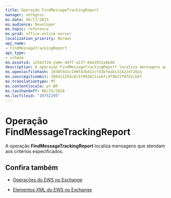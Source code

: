 ```yaml
---
title: Operação FindMessageTrackingReport
manager: sethgros
ms.date: 09/17/2015
ms.audience: Developer
ms.topic: reference
ms.prod: office-online-server
localization_priority: Normal
api_name:
- FindMessageTrackingReport
api_type:
- schema
ms.assetid: 12942f24-2a8e-4d7f-a137-8da5932a6b46
description: A operação FindMessageTrackingReport localiza mensagens que atendam aos critérios especificados.
ms.openlocfilehash: 103655b1c190f43bd11cfd3bfeabc22422d726a1
ms.sourcegitcommit: 34041125dc8c5f993b21cebfc4f8b72f0fd2cb6f
ms.translationtype: MT
ms.contentlocale: pt-BR
ms.lasthandoff: 06/25/2018
ms.locfileid: "19752295"
---
```

# <a name="findmessagetrackingreport-operation"></a>Operação FindMessageTrackingReport

A operação **FindMessageTrackingReport** localiza mensagens que atendam aos critérios especificados. 
  
## <a name="see-also"></a>Confira também

- [Operações do EWS no Exchange](ews-operations-in-exchange.md)
  
- [Elementos XML do EWS no Exchange](ews-xml-elements-in-exchange.md)

